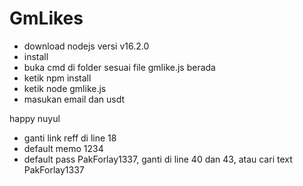 # GmLikes

- download nodejs versi v16.2.0
- install
- buka cmd di folder sesuai file gmlike.js berada
- ketik npm install
- ketik node gmlike.js
- masukan email dan usdt

happy nuyul
- ganti link reff di line 18
- default memo 1234
- default pass PakForlay1337, ganti di line 40 dan 43, atau cari text PakForlay1337
